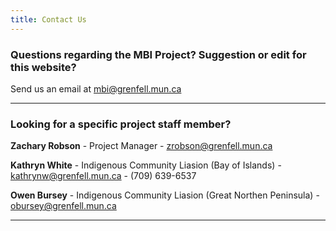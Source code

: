 ```yaml
---
title: Contact Us
---
```


### Questions regarding the MBI Project? Suggestion or edit for this website?

Send us an email at [mbi@grenfell.mun.ca](mailto:mbi@grenfell.mun.ca)

_____________________

### Looking for a specific project staff member?

**Zachary Robson** - Project Manager - [zrobson@grenfell.mun.ca](mailto:zrobson@grenfell.mun.ca)

**Kathryn White** - Indigenous Community Liasion (Bay of Islands) - [kathrynw@grenfell.mun.ca](mailto:kathrynw@grenfell.mun.ca) - (709) 639-6537

**Owen Bursey** - Indigenous Community Liasion (Great Northen Peninsula) - [obursey@grenfell.mun.ca](mailto:obursey@grenfell.mun.ca)

_____________________________


